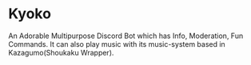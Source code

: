 # Kyoko
An Adorable Multipurpose Discord Bot which has Info, Moderation, Fun Commands. It can also play music with its music-system based in Kazagumo(Shoukaku Wrapper). 
